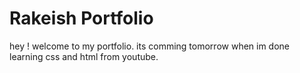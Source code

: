 # Rakeish Portfolio

hey ! welcome to my portfolio. its comming tomorrow when im done learning css and html from youtube.